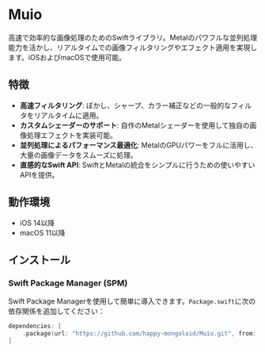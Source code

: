# Muio

高速で効率的な画像処理のためのSwiftライブラリ。Metalのパワフルな並列処理能力を活かし、リアルタイムでの画像フィルタリングやエフェクト適用を実現します。iOSおよびmacOSで使用可能。

## 特徴

- **高速フィルタリング**: ぼかし、シャープ、カラー補正などの一般的なフィルタをリアルタイムに適用。
- **カスタムシェーダーのサポート**: 自作のMetalシェーダーを使用して独自の画像処理エフェクトを実装可能。
- **並列処理によるパフォーマンス最適化**: MetalのGPUパワーをフルに活用し、大量の画像データをスムーズに処理。
- **直感的なSwift API**: SwiftとMetalの統合をシンプルに行うための使いやすいAPIを提供。

## 動作環境

- iOS 14以降
- macOS 11以降

## インストール

### Swift Package Manager (SPM)

Swift Package Managerを使用して簡単に導入できます。`Package.swift`に次の依存関係を追加してください：

```swift
dependencies: [
    .package(url: "https://github.com/happy-mongoloid/Muio.git", from: "0.0.0")
]
